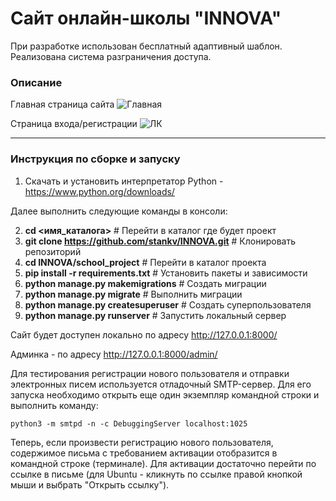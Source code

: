# Сайт онлайн-школы "INNOVA"
При разработке использован бесплатный адаптивный шаблон. Реализована система разграничения доступа.
### Описание

Главная страница сайта
![Главная](https://github.com/user-attachments/assets/31563b50-b141-4530-89f1-dff35cbff075)


Страница входа/регистрации
![ЛК](https://github.com/user-attachments/assets/9a4e62e1-5dc1-4e29-9b74-9475be840d08)



---
### Инструкция по сборке и запуску



1. Скачать и установить интерпретатор Python - https://www.python.org/downloads/

Далее выполнить следующие команды в консоли:

2. **cd <имя_каталога>** # Перейти в каталог где будет проект
3. **git clone https://github.com/stankv/INNOVA.git**    # Клонировать репозиторий
4. **cd INNOVA/school_project**    # Перейти в каталог проекта
5. **pip install -r requirements.txt**    # Установить пакеты и зависимости
6. **python manage.py makemigrations**    # Создать миграции
6. **python manage.py migrate**           # Выполнить миграции
7. **python manage.py createsuperuser**   # Создать суперпользователя
8. **python manage.py runserver**         # Запустить локальный сервер

Сайт будет доступен локально по адресу http://127.0.0.1:8000/

Админка - по адресу http://127.0.0.1:8000/admin/

Для тестирования регистрации нового пользователя и отправки электронных писем используется отладочный SMTP-сервер.
Для его запуска необходимо открыть еще один экземпляр командной строки и выполнить команду:

    python3 -m smtpd -n -c DebuggingServer localhost:1025

Теперь, если произвести регистрацию нового пользователя, содержимое письма с требованием активации отобразится в командной строке (терминале). Для активации достаточно перейти по ссылке в письме (для Ubuntu - кликнуть по ссылке правой кнопкой мыши и выбрать "Открыть ссылку").
